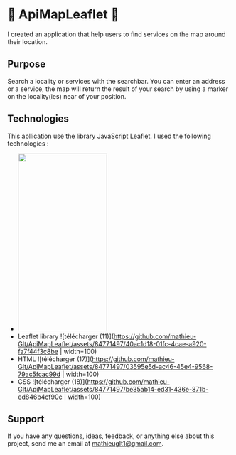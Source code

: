 # 🚀 ApiMapLeaflet 🚀
I created an application that help users to find services on the map around their location.  

## Purpose
Search a locality or services with the searchbar. You can enter an address or a service, the map will return the result of your search by using a marker on the locality(ies) near of your position.

## Technologies
This apllication use the library JavaScript Leaflet. I used the following technologies :

- <img src="https://camo.githubusercontent.com/..." data-canonical-src="https://gyazo.com/eb5c5741b6a9a16c692170a41a49c858.png" width="200" height="400" />
- Leaflet library ![télécharger (11)](https://github.com/mathieu-Glt/ApiMapLeaflet/assets/84771497/40ac1d18-01fc-4cae-a920-fa7f44f3c8be | width=100)
- HTML ![télécharger (17)](https://github.com/mathieu-Glt/ApiMapLeaflet/assets/84771497/03595e5d-ac46-45e4-9568-79ac5fcac99d | width=100) 
- CSS ![télécharger (18)](https://github.com/mathieu-Glt/ApiMapLeaflet/assets/84771497/be35ab14-ed31-436e-871b-ed846b4cf90c | width=100)


## Support
If you have any questions, ideas, feedback, or anything else about this project, send me an email at mathieuglt1@gmail.com.
